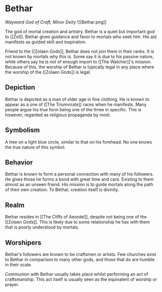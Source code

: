 # Bethar
*Wayward God of Craft, Minor Deity*
![[Bethar.png]]

The god of mortal creation and artistry. Bethar is a quiet but important god to [[Zol]]. Bethar gives guidance and favor to mortals who seek him. His aid manifests as guided skill and inspiration.

Friend to the [[Zolaen Gods]], Bethar does not join them in their ranks. It is not known by mortals why this is. Some say it is due to his passive nature, while others say he is not of enough import to [[The Watcher]]'s mission. Because of this, the worship of Bethar is typically legal in any place where the worship of the [[Zolaen Gods]] is legal.

## Depiction
Bethar is depicted as a man of older age in fine clothing. He is known to appear as a one of [[The Triumvirate]] races when he manifests. Many people argue his true form being one of the three in specific. This is however, regarded as religious propaganda by most.

## Symbolism
A tree on a light blue circle, similar to that on his forehead. No one knows the true nature of this symbol.

## Behavior
Bethar is known to form a personal connection with many of his followers. He gives those he forms a bond with great time and care. Existing to them almost as an unseen friend. His mission is to guide mortals along the path of their own creation. To Bethar, creation itself is divinity.

## Realm
Bethar resides in [[The Cliffs of Aeordel]], despite not being one of the [[Zolaen Gods]]. This is likely due to some relationship he has with them that is poorly understood by mortals.

## Worshipers
Bethar's followers are known to be craftsmen or artists. Few churches exist to Bethar in comparison to many other gods, and those that do are humble in their scale. 

Communion with Bethar usually takes place whilst performing an act of craftsmanship.  This act itself is usually seen as the equivalent of worship or prayer.
